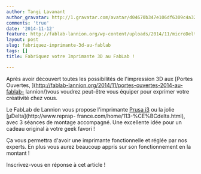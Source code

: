 ```yaml
---
author: Tangi Lavanant
author_gravatar: http://1.gravatar.com/avatar/d04670b347e106df6309c4a3235f00b9?s=96&d=mm&r=g
comments: 'true'
date: '2014-11-12'
feature: http://fablab-lannion.org/wp-content/uploads/2014/11/microDelta.jpg
layout: post
slug: fabriquez-imprimante-3d-au-fablab
tags: []
title: Fabriquez votre Imprimante 3D au FabLab !

---
```

Après avoir découvert toutes les possibilités de l'impression 3D aux [Portes
Ouvertes, ](http://fablab-lannion.org/2014/11/portes-ouvertes-2014-au-fablab-
lannion/)vous voudrez peut-être vous équiper pour exprimer votre créativité
chez vous.

Le FabLab de Lannion vous propose l'imprimante [Prusa
i3](http://reprap.org/wiki/Prusa_i3) ou la jolie [μDelta](http://www.reprap-
france.com/home/113-%CE%BCdelta.html), avec 3 séances de montage accompagné.
Une excellente idée pour un cadeau original à votre geek favori !

Ça vous permettra d'avoir une imprimante fonctionnelle et réglée par nos
experts. En plus vous aurez beaucoup appris sur son fonctionnement en la
montant !

Inscrivez-vous en réponse à cet article !


